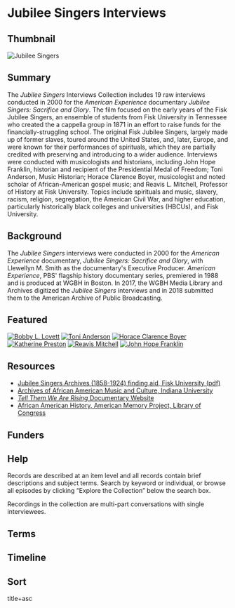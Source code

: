 # Jubilee Singers Interviews

## Thumbnail

![Jubilee Singers](https://s3.amazonaws.com/americanarchive.org/special-collections/AX0006_Jubilee.jpg "Jubilee Singers")

## Summary

The <em>Jubilee Singers</em> Interviews Collection includes 19 raw interviews conducted in 2000 for the <em>American Experience</em> documentary <em>Jubilee Singers: Sacrifice and Glory</em>. The film focused on the early years of the Fisk Jubilee Singers, an ensemble of students from Fisk University in Tennessee who created the a cappella group in 1871 in an effort to raise funds for the financially-struggling school. The original Fisk Jubilee Singers, largely made up of former slaves, toured around the United States, and, later, Europe, and were known for their performances of spirituals, which they are partially credited with preserving and introducing to a wider audience. Interviews were conducted with musicologists and historians, including John Hope Franklin, historian and recipient of the Presidential Medal of Freedom; Toni Anderson, Music Historian; Horace Clarence Boyer, musicologist and noted scholar of African-American gospel music; and Reavis L. Mitchell, Professor of History at Fisk University. Topics include spirituals and music, slavery, racism, religion, segregation, the American Civil War, and higher education, particularly historically black colleges and universities (HBCUs), and Fisk University.

## Background

The <em>Jubilee Singers</em> interviews were conducted in 2000 for the <em>American Experience</em> documentary, <em>Jubilee Singers: Sacrifice and Glory</em>, with Llewellyn M. Smith as the documentary's Executive Producer. <em>American Experience</em>, PBS' flagship history documentary series, premiered in 1988 and is produced at WGBH in Boston. In 2017, the WGBH Media Library and Archives digitized the <em>Jubilee Singers</em> interviews and in 2018 submitted them to the American Archive of Public Broadcasting.

## Featured

[![Bobby L. Lovett](https://s3.amazonaws.com/americanarchive.org/special-collections/cpb-aacip_15-4b2x34nj31.jpg)](/catalog/cpb-aacip_15-4b2x34nj31)
[![Toni Anderson](https://s3.amazonaws.com/americanarchive.org/special-collections/cpb-aacip_15-930ns0mt5m.jpg)](/catalog/cpb-aacip_15-930ns0mt5m)
[![Horace Clarence Boyer](https://s3.amazonaws.com/americanarchive.org/special-collections/cpb-aacip_15-gm81j98986.jpg)](/catalog/cpb-aacip_15-gm81j98986)
[![Katherine Preston](https://s3.amazonaws.com/americanarchive.org/special-collections/cpb-aacip_15-hm52f7kt8f.jpg)](/catalog/cpb-aacip_15-hm52f7kt8f)
[![Reavis Mitchell](https://s3.amazonaws.com/americanarchive.org/special-collections/cpb-aacip_15-vx05x26m5f.jpg)](/catalog/cpb-aacip_15-vx05x26m5f)
[![John Hope Franklin](https://s3.amazonaws.com/americanarchive.org/special-collections/cpb-aacip_15-ws8hd7q018.jpg)](/catalog/cpb-aacip_15-ws8hd7q018)

## Resources

- [Jubilee Singers Archives (1858-1924) finding aid, Fisk University (pdf)](https://www.fisk.edu/assets/files/cs/jubilee-singersarchivesoriginal1858-1924.pdf)
- [Archives of African American Music and Culture, Indiana University](https://aaamc.indiana.edu/)
- [<em>Tell Them We Are Rising</em> Documentary Website](http://www.hbcurising.com/)
- [African American History, American Memory Project, Library of Congress](https://memory.loc.gov/ammem/browse/ListSome.php?category=African%20American%20History)

## Funders

## Help

Records are described at an item level and all records contain brief descriptions and subject terms. Search by keyword or individual, or browse all episodes by clicking “Explore the Collection” below the search box.

Recordings in the collection are multi-part conversations with single interviewees.

## Terms


## Timeline


## Sort

title+asc

